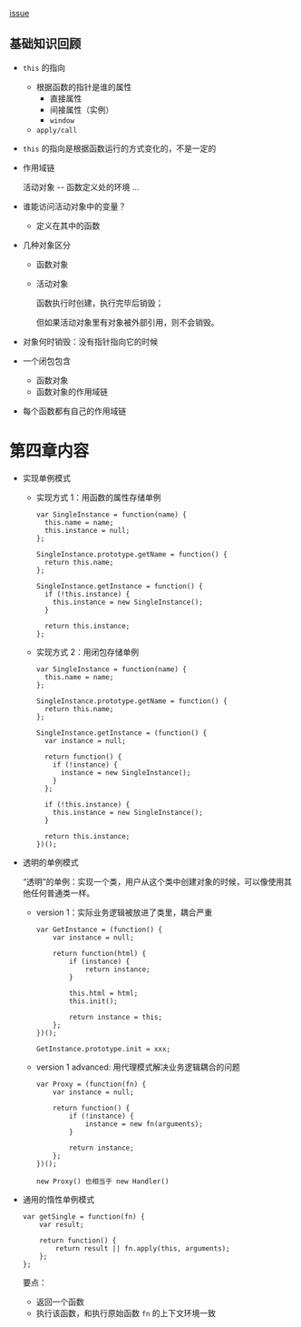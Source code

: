 [issue](https://github.com/hoperyy/blog/issues/32)

##	基础知识回顾

+	`this` 的指向
	+	根据函数的指针是谁的属性
		+	直接属性
		+	间接属性（实例）
		+	`window`
	+	`apply/call`

+	`this` 的指向是根据函数运行的方式变化的，不是一定的
+	作用域链
	
	活动对象 -- 函数定义处的环境 ...

+	谁能访问活动对象中的变量？
	
	+	定义在其中的函数

+	几种对象区分

	+	函数对象
	+	活动对象

		函数执行时创建，执行完毕后销毁；

		但如果活动对象里有对象被外部引用，则不会销毁。
 
+	对象何时销毁：没有指针指向它的时候

+	一个闭包包含
	+	函数对象
	+	函数对象的作用域链

+	每个函数都有自己的作用域链

#	第四章内容

+	实现单例模式
	
	+	实现方式 1：用函数的属性存储单例

		```
		var SingleInstance = function(name) {
		  this.name = name;
		  this.instance = null;
		};

		SingleInstance.prototype.getName = function() {
		  return this.name;
		};

		SingleInstance.getInstance = function() {
		  if (!this.instance) {
		    this.instance = new SingleInstance();
		  }

		  return this.instance;
		};
		```

	+	实现方式 2：用闭包存储单例

		```
		var SingleInstance = function(name) {
		  this.name = name;
		};

		SingleInstance.prototype.getName = function() {
		  return this.name;
		};

		SingleInstance.getInstance = (function() {
		  var instance = null;

		  return function() {
		    if (!instance) {
		      instance = new SingleInstance();
		    }
		  };

		  if (!this.instance) {
		    this.instance = new SingleInstance();
		  }

		  return this.instance;
		})();
		```

+	透明的单例模式

	“透明”的单例：实现一个类，用户从这个类中创建对象的时候，可以像使用其他任何普通类一样。

	+	version 1：实际业务逻辑被放进了类里，耦合严重

		```
		var GetInstance = (function() {
			var instance = null;

			return function(html) {
				if (instance) {
					return instance;
				}

				this.html = html;
				this.init();

				return instance = this;
			};
		})();

		GetInstance.prototype.init = xxx;
		```
	+	version 1 advanced: 用代理模式解决业务逻辑耦合的问题
	
		```
		var Proxy = (function(fn) {
			var instance = null;

			return function() {
				if (!instance) {
					instance = new fn(arguments);
				}

				return instance;
			};
		})();

		new Proxy() 也相当于 new Handler()
		```

+	通用的惰性单例模式

	```
	var getSingle = function(fn) {
		var result;

		return function() {
			return result || fn.apply(this, arguments);
		};
	};
	```

	要点：

	+	返回一个函数
	+	执行该函数，和执行原始函数 `fn` 的上下文环境一致
